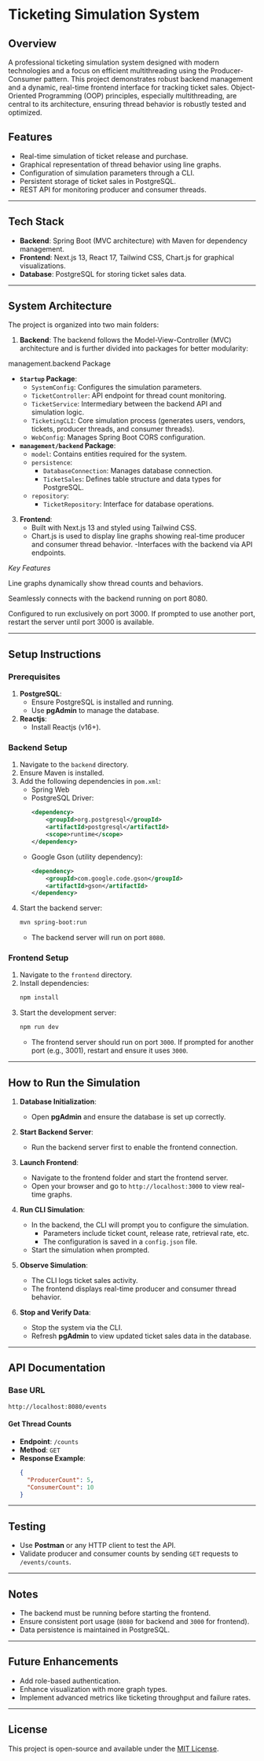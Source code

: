# Ticketing Simulation System

## Overview
A professional ticketing simulation system designed with modern technologies and a focus on efficient multithreading using the Producer-Consumer pattern. This project demonstrates robust backend management and a dynamic, real-time frontend interface for tracking ticket sales. Object-Oriented Programming (OOP) principles, especially multithreading, are central to its architecture, ensuring thread behavior is robustly tested and optimized.

## Features
- Real-time simulation of ticket release and purchase.
- Graphical representation of thread behavior using line graphs.
- Configuration of simulation parameters through a CLI.
- Persistent storage of ticket sales in PostgreSQL.
- REST API for monitoring producer and consumer threads.

---

## Tech Stack
- **Backend**: Spring Boot (MVC architecture) with Maven for dependency management.
- **Frontend**: Next.js 13, React 17, Tailwind CSS, Chart.js for graphical visualizations.
- **Database**: PostgreSQL for storing ticket sales data.

---

## System Architecture
The project is organized into two main folders:

1. **Backend**:
   The backend follows the Model-View-Controller (MVC) architecture and is further divided into 
   packages for better modularity:

management.backend Package
   - **`Startup` Package**:
     - `SystemConfig`: Configures the simulation parameters.
     - `TicketController`: API endpoint for thread count monitoring.
     - `TicketService`: Intermediary between the backend API and simulation logic.
     - `TicketingCLI`: Core simulation process (generates users, vendors, tickets, producer threads, and consumer threads).
     - `WebConfig`: Manages Spring Boot CORS configuration.
   - **`management/backend` Package**:
     - `model`: Contains entities required for the system.
     - `persistence`:
       - `DatabaseConnection`: Manages database connection.
       - `TicketSales`: Defines table structure and data types for PostgreSQL.
     - `repository`:
       - `TicketRepository`: Interface for database operations.

3. **Frontend**:
   - Built with Next.js 13 and styled using Tailwind CSS.
   - Chart.js is used to display line graphs showing real-time producer and consumer thread 
     behavior.
   -Interfaces with the backend via API endpoints.

*Key Features*

Line graphs dynamically show thread counts and behaviors.

Seamlessly connects with the backend running on port 8080.

Configured to run exclusively on port 3000. If prompted to use another port, restart the server until port 3000 is available.

---

## Setup Instructions

### Prerequisites
1. **PostgreSQL**:
   - Ensure PostgreSQL is installed and running.
   - Use **pgAdmin** to manage the database.
2. **Reactjs**:
   - Install Reactjs (v16+).

### Backend Setup
1. Navigate to the `backend` directory.
2. Ensure Maven is installed.
3. Add the following dependencies in `pom.xml`:
   - Spring Web
   - PostgreSQL Driver:
     ```xml
     <dependency>
         <groupId>org.postgresql</groupId>
         <artifactId>postgresql</artifactId>
         <scope>runtime</scope>
     </dependency>
     ```
   - Google Gson (utility dependency):
     ```xml
     <dependency>
         <groupId>com.google.code.gson</groupId>
         <artifactId>gson</artifactId>
     </dependency>
     ```
4. Start the backend server:
   ```bash
   mvn spring-boot:run
   ```
   - The backend server will run on port `8080`.

### Frontend Setup
1. Navigate to the `frontend` directory.
2. Install dependencies:
   ```bash
   npm install
   ```
3. Start the development server:
   ```bash
   npm run dev
   ```
   - The frontend server should run on port `3000`. If prompted for another port (e.g., 3001), restart and ensure it uses `3000`.

---

## How to Run the Simulation

1. **Database Initialization**:
   - Open **pgAdmin** and ensure the database is set up correctly.

2. **Start Backend Server**:
   - Run the backend server first to enable the frontend connection.

3. **Launch Frontend**:
   - Navigate to the frontend folder and start the frontend server.
   - Open your browser and go to `http://localhost:3000` to view real-time graphs.

4. **Run CLI Simulation**:
   - In the backend, the CLI will prompt you to configure the simulation.
     - Parameters include ticket count, release rate, retrieval rate, etc.
     - The configuration is saved in a `config.json` file.
   - Start the simulation when prompted.

5. **Observe Simulation**:
   - The CLI logs ticket sales activity.
   - The frontend displays real-time producer and consumer thread behavior.

6. **Stop and Verify Data**:
   - Stop the system via the CLI.
   - Refresh **pgAdmin** to view updated ticket sales data in the database.

---

## API Documentation
### Base URL
```
http://localhost:8080/events
```

#### **Get Thread Counts**
- **Endpoint**: `/counts`
- **Method**: `GET`
- **Response Example**:
  ```json
  {
    "ProducerCount": 5,
    "ConsumerCount": 10
  }
  ```

---

## Testing
- Use **Postman** or any HTTP client to test the API.
- Validate producer and consumer counts by sending `GET` requests to `/events/counts`.

---

## Notes
- The backend must be running before starting the frontend.
- Ensure consistent port usage (`8080` for backend and `3000` for frontend).
- Data persistence is maintained in PostgreSQL.

---

## Future Enhancements
- Add role-based authentication.
- Enhance visualization with more graph types.
- Implement advanced metrics like ticketing throughput and failure rates.

---

## License
This project is open-source and available under the [MIT License](LICENSE).

